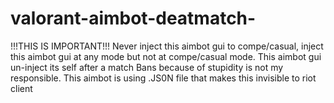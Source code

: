 # valorant-aimbot-deatmatch-
!!!THIS IS IMPORTANT!!!
Never inject this aimbot gui to compe/casual, inject this aimbot gui at any mode but not at compe/casual mode.
This aimbot gui un-inject its self after a match
Bans because of stupidity is not my responsible.
This aimbot is using .JS0N file that makes this invisible to riot client
